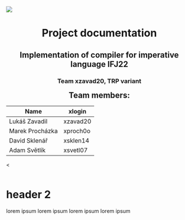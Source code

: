 <img src="fit_logo.png" style="margin-top: 300px">

<h1 style="text-align: center"> Project documentation </h1>
<h2 style="text-align: center"> Implementation of compiler for imperative language IFJ22 </h2>
<h3 style="text-align: center"> Team xzavad20, TRP variant </h3>


<style>
    .member {
        display: flex;
        justify-content: center;
        margin: 0 auto;
    }
</style>

<h2 class="member"> Team members: </h2>

<div class="member">

| Name            | xlogin   |
|-----------------|----------|
| Lukáš Zavadil   | xzavad20 |
| Marek Procházka | xproch0o |
| David Sklenář   | xsklen14 |
| Adam Světlík    | xsvetl07 |

</div>

<table>
<
</table>

<div style="page-break-after: always;"></div>

# header 2
lorem ipsum lorem ipsum lorem ipsum lorem ipsum 

